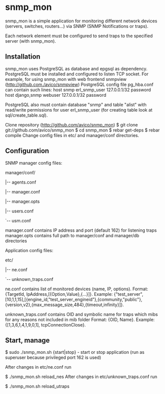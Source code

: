 snmp_mon
================================
snmp_mon is a simple application for monitoring different network
devices (servers, switches, routers...) via SNMP (SNMP Notifications or traps).

Each network element must be configured to send traps to the specified server
(with snmp_mon).


Installation
-------------------------
snmp_mon uses PostgreSQL as database and epgsql as dependency.
PostgreSQL must be installed and configured to listen TCP socket.
For example, for using snmp_mon with web frontend snmpview
(http://github.com./avico/snmpview)
PostgreSQL config file pg_hba.conf can contain such lines:
host    snmp             erl_snmp_user             127.0.0.1/32           password
host    django,snmp            webuser             127.0.0.1/32           password

PostgreSQL also must contain database "snmp" and table "alist" with
read/write permissions for user erl_snmp_user
(for creating table look at sql/create_table.sql).

Clone repository (http://github.com/avico/snmp_mon)
$ git clone git://github.com/avico/snmp_mon
$ cd snmp_mon
$ rebar get-deps
$ rebar compile
Change config files in etc/ and manager/conf  directories.

Configuration
-------------------------
SNMP manager config files:

manager/conf/

|-- agents.conf

|-- manager.conf

|-- manager.opts

|-- users.conf

`-- usm.conf

manager.conf contains IP address and port (default 162) for listening traps
manager.opts contains full path to manager/conf and manager/db directories

Application config files:

etc/

|-- ne.conf

`-- unknown_traps.conf

ne.conf contains list of monitored devices (name, IP, options).
Format:
{TargetId, IpAddress,[{Option,Value},{...}]}.
Example:
{"test_server",[10,1,1,15],[{engine_id,"test_server_engineid"},{community,"public"},{version,v2},{max_message_size,484},{timeout,infinity}]}.

unknown_traps.conf contains OID and symbolic name for traps which mibs
for any reasons not included in mib folder
Format:
{OID, Name}.
Example:
{[1,3,6,1,4,1,9,0,1], tcpConnectionClose}.

Start, manage
-------------------------
$ sudo ./snmp_mon.sh {start|stop} - start or stop application
(run as superuser because privileged port 162 is used)

After changes in etc/ne.conf run

$ ./snmp_mon.sh reload_nes
After changes in etc/unknown_traps.conf run

$ ./snmp_mon.sh reload_utraps

